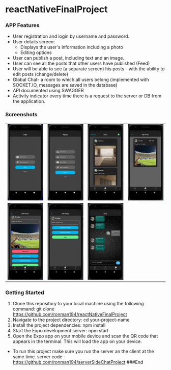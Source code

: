 # reactNativeFinalProject
### APP  Features

* User registration and login by username and password.
* User details screen:
     - Displays the user's information including a photo
     - Editing options
* User can publish a post, including text and an image.
* User can see all the posts that other users have published (Feed)
* User will be able to see (a separate screen) his posts - with the ability to edit posts (change/delete)
* Global Chat- a room to which all users belong (implemented with SOCKET.IO, messages are saved in the database)
* API documented using SWAGGER
* Activity indicator every time there is a request to the server or DB from the application.

### Screenshots
<table width="80%" border="0">
  <tr>
       <td><img width="150" src="https://github.com/ronman194/reactNativeFinalProject/blob/main/screenshots/login.png?raw=true" alt="Screenshot 1" /></td>
       <td><img width="150" src="https://github.com/ronman194/reactNativeFinalProject/blob/main/screenshots/register.png?raw=true" alt="Screenshot 2"/></td>
       <td><img width="150" src="https://github.com/ronman194/reactNativeFinalProject/blob/main/screenshots/feed.png?raw=true" alt="Screenshot 3"/></td>
       <td><img width="150" src="https://github.com/ronman194/reactNativeFinalProject/blob/main/screenshots/myposts.png?raw=true" alt="Screenshot 4"/></td>
  </tr>
  <tr>
       <td><img width="150" src="https://github.com/ronman194/reactNativeFinalProject/blob/main/screenshots/editpost.png?raw=true" alt="Screenshot 5"/></td>
       <td><img width="150" src="https://github.com/ronman194/reactNativeFinalProject/blob/main/screenshots/addpost.png?raw=true" alt="Screenshot 6"/></td>
       <td><img width="150" src="https://github.com/ronman194/reactNativeFinalProject/blob/main/screenshots/chat.png?raw=true" alt="Screenshot 7"/></td>
  </tr>
</table>


### Getting Started 
1. Clone this repository to your local machine using the following command:
git clone https://github.com/ronman194/reactNativeFinalProject
2. Navigate to the project directory:
cd your-project-name
3. Install the project dependencies:
npm install
4. Start the Expo development server:
npm start
5. Open the Expo app on your mobile device and scan the QR code that appears in the terminal. This will load the app on your device.

- To run this project make sure you run the server an the client at the same time.
server code - https://github.com/ronman194/serverSideChatProject
###End
